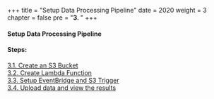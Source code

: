 +++
title = "Setup Data Processing Pipeline"
date = 2020
weight = 3
chapter = false
pre = "<b>3. </b>"
+++

#### Setup Data Processing Pipeline

#### Steps:

[3.1. Create an S3 Bucket](../3-lambda-setup/1-creating-bucket/_index.md)  
[3.2. Create Lambda Function](../3-lambda-setup/2-creating-lambda/_index.md)  
[3.3. Setup EventBridge and S3 Trigger](../3-lambda-setup/3-creating-eventbridge/_index.md)  
[3.4. Upload data and view the results](../3-lambda-setup/4-watch-result/_index.md)
